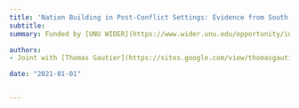 ```yaml
---
title: 'Nation Building in Post-Conflict Settings: Evidence from South Africa'
subtitle:
summary: Funded by [UNU WIDER](https://www.wider.unu.edu/opportunity/institutional-legacies-violent-conflict) and [STEG SGR](https://steg.cepr.org)

authors:
- Joint with [Thomas Gautier](https://sites.google.com/view/thomasgautier) and [Daniela Horta-Saenz](https://sites.google.com/view/danielahortasenz/home)

date: "2021-01-01"


---
```

